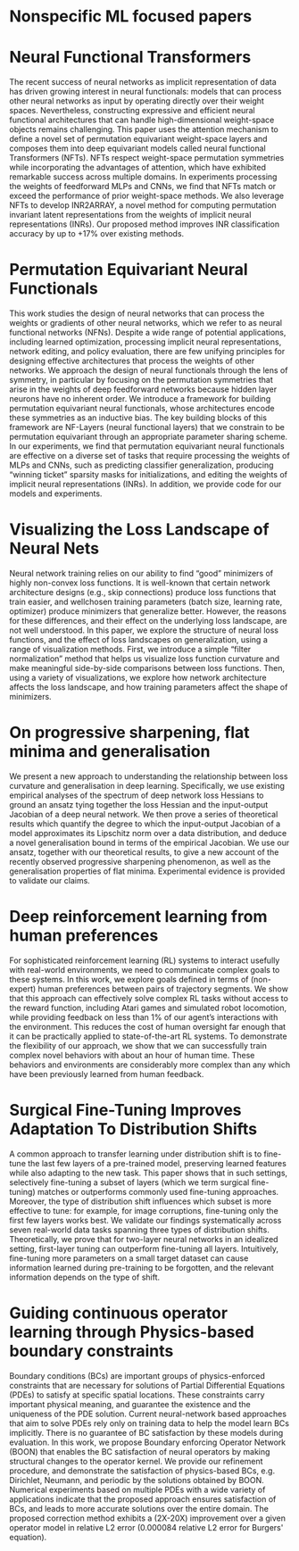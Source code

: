 
# Nonspecific ML focused papers 

# Neural Functional Transformers
The recent success of neural networks as implicit representation of data has driven
growing interest in neural functionals: models that can process other neural networks
as input by operating directly over their weight spaces. Nevertheless, constructing
expressive and efficient neural functional architectures that can handle
high-dimensional weight-space objects remains challenging. This paper uses the
attention mechanism to define a novel set of permutation equivariant weight-space
layers and composes them into deep equivariant models called neural functional
Transformers (NFTs). NFTs respect weight-space permutation symmetries while
incorporating the advantages of attention, which have exhibited remarkable success
across multiple domains. In experiments processing the weights of feedforward
MLPs and CNNs, we find that NFTs match or exceed the performance of prior
weight-space methods. We also leverage NFTs to develop INR2ARRAY, a novel
method for computing permutation invariant latent representations from the weights
of implicit neural representations (INRs). Our proposed method improves INR
classification accuracy by up to +17% over existing methods.

# Permutation Equivariant Neural Functionals
This work studies the design of neural networks that can process the weights or
gradients of other neural networks, which we refer to as neural functional networks
(NFNs). Despite a wide range of potential applications, including learned optimization,
processing implicit neural representations, network editing, and policy
evaluation, there are few unifying principles for designing effective architectures
that process the weights of other networks. We approach the design of neural
functionals through the lens of symmetry, in particular by focusing on the permutation
symmetries that arise in the weights of deep feedforward networks because
hidden layer neurons have no inherent order. We introduce a framework for building
permutation equivariant neural functionals, whose architectures encode these
symmetries as an inductive bias. The key building blocks of this framework are
NF-Layers (neural functional layers) that we constrain to be permutation equivariant
through an appropriate parameter sharing scheme. In our experiments, we
find that permutation equivariant neural functionals are effective on a diverse set of
tasks that require processing the weights of MLPs and CNNs, such as predicting
classifier generalization, producing “winning ticket” sparsity masks for initializations,
and editing the weights of implicit neural representations (INRs). In addition,
we provide code for our models and experiments.

# Visualizing the Loss Landscape of Neural Nets
Neural network training relies on our ability to find “good” minimizers of highly
non-convex loss functions. It is well-known that certain network architecture
designs (e.g., skip connections) produce loss functions that train easier, and wellchosen training parameters (batch size, learning rate, optimizer) produce minimizers that generalize better. However, the reasons for these differences, and their
effect on the underlying loss landscape, are not well understood. In this paper, we
explore the structure of neural loss functions, and the effect of loss landscapes on
generalization, using a range of visualization methods. First, we introduce a simple
“filter normalization” method that helps us visualize loss function curvature and
make meaningful side-by-side comparisons between loss functions. Then, using
a variety of visualizations, we explore how network architecture affects the loss
landscape, and how training parameters affect the shape of minimizers.

# On progressive sharpening, flat minima and generalisation
We present a new approach to understanding the relationship between loss curvature and generalisation in deep learning. Specifically, we use existing empirical analyses of the spectrum of deep network loss Hessians to ground an ansatz tying together the loss Hessian and the input-output Jacobian of a deep neural network. We then prove a series of theoretical results which quantify the degree to which the input-output Jacobian of a model approximates its Lipschitz norm over a data distribution, and deduce a novel generalisation bound in terms of the empirical Jacobian. We use our ansatz, together with our theoretical results, to give a new account of the recently observed progressive sharpening phenomenon, as well as the generalisation properties of flat minima. Experimental evidence is provided to validate our claims.

# Deep reinforcement learning from human preferences
For sophisticated reinforcement learning (RL) systems to interact usefully with
real-world environments, we need to communicate complex goals to these systems.
In this work, we explore goals defined in terms of (non-expert) human preferences
between pairs of trajectory segments. We show that this approach can effectively
solve complex RL tasks without access to the reward function, including Atari
games and simulated robot locomotion, while providing feedback on less than
1% of our agent’s interactions with the environment. This reduces the cost of
human oversight far enough that it can be practically applied to state-of-the-art
RL systems. To demonstrate the flexibility of our approach, we show that we can
successfully train complex novel behaviors with about an hour of human time.
These behaviors and environments are considerably more complex than any which
have been previously learned from human feedback.

# Surgical Fine-Tuning Improves Adaptation To Distribution Shifts

A common approach to transfer learning under distribution shift is to fine-tune the
last few layers of a pre-trained model, preserving learned features while also adapting to the new task. This paper shows that in such settings, selectively fine-tuning
a subset of layers (which we term surgical fine-tuning) matches or outperforms
commonly used fine-tuning approaches. Moreover, the type of distribution shift influences which subset is more effective to tune: for example, for image corruptions,
fine-tuning only the first few layers works best. We validate our findings systematically across seven real-world data tasks spanning three types of distribution shifts.
Theoretically, we prove that for two-layer neural networks in an idealized setting,
first-layer tuning can outperform fine-tuning all layers. Intuitively, fine-tuning
more parameters on a small target dataset can cause information learned during
pre-training to be forgotten, and the relevant information depends on the type of
shift.

# Guiding continuous operator learning through Physics-based boundary constraints

Boundary conditions (BCs) are important groups of physics-enforced constraints that are necessary for solutions of Partial Differential Equations (PDEs) to satisfy at specific spatial locations. These constraints carry important physical meaning, and guarantee the existence and the uniqueness of the PDE solution. Current neural-network based approaches that aim to solve PDEs rely only on training data to help the model learn BCs implicitly. There is no guarantee of BC satisfaction by these models during evaluation. In this work, we propose Boundary enforcing Operator Network (BOON) that enables the BC satisfaction of neural operators by making structural changes to the operator kernel. We provide our refinement procedure, and demonstrate the satisfaction of physics-based BCs, e.g. Dirichlet, Neumann, and periodic by the solutions obtained by BOON. Numerical experiments based on multiple PDEs with a wide variety of applications indicate that the proposed approach ensures satisfaction of BCs, and leads to more accurate solutions over the entire domain. The proposed correction method exhibits a (2X-20X) improvement over a given operator model in relative L2 error (0.000084 relative L2 error for Burgers' equation).
